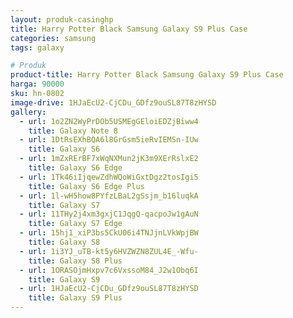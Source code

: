 ```yaml
---
layout: produk-casinghp
title: Harry Potter Black Samsung Galaxy S9 Plus Case
categories: samsung
tags: galaxy

# Produk
product-title: Harry Potter Black Samsung Galaxy S9 Plus Case
harga: 90000
sku: hn-0802
image-drive: 1HJaEcU2-CjCDu_GDfz9ouSL87T8zHYSD
gallery:
  - url: 1o2ZN2WyPrDOb5USMEgGEloiEDZjBiww4
    title: Galaxy Note 8
  - url: 1DtRsEXhBQA6l8GrGsm5ieRvIEMSn-IUw
    title: Galaxy S6
  - url: 1mZxRErBF7xWqNXMun2jK3m9XErRslxE2
    title: Galaxy S6 Edge
  - url: 1Tk46iIjqewZdhWQoWiGxtDgz2tosIgi5
    title: Galaxy S6 Edge Plus
  - url: 1l-wH5how8PYfzLBaL2gSsjm_b16luqkA
    title: Galaxy S7
  - url: 11THy2j4xm3gxjC1JqgQ-qacpoJw1gAuN
    title: Galaxy S7 Edge
  - url: 15hj1_xiP3bs5CkU06i4TNJjnLVkWpjBW
    title: Galaxy S8
  - url: 1i3YJ_uTB-kt5y6HVZWZN8ZUL4E_-Wfu-
    title: Galaxy S8 Plus
  - url: 1ORASOjmHxpv7c6VxssoM84_J2w1Obq6I
    title: Galaxy S9
  - url: 1HJaEcU2-CjCDu_GDfz9ouSL87T8zHYSD
    title: Galaxy S9 Plus
---
```

